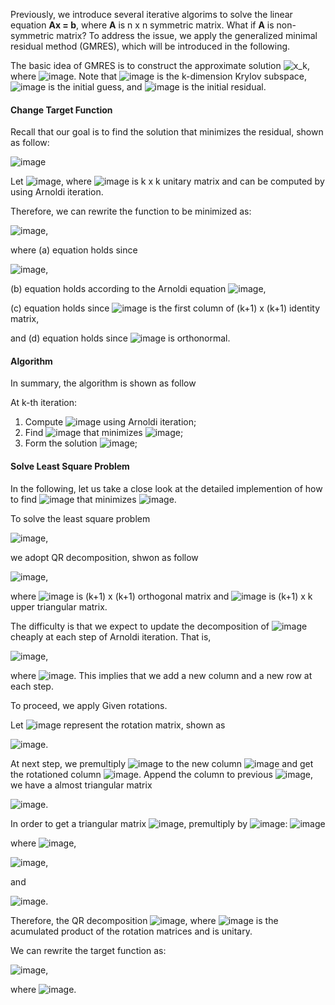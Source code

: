 Previously, we introduce several iterative algorims to solve the linear equation **Ax = b**,
where **A** is n x n symmetric matrix. What if **A** is non-symmetric matrix? To address the issue, we apply the generalized minimal residual method (GMRES), which will be introduced in the following.

The basic idea of GMRES is to construct the approximate solution ![x_k](https://user-images.githubusercontent.com/29106484/61744118-245a3980-ad5c-11e9-80c7-157a8c3daca1.png), where ![image](https://user-images.githubusercontent.com/29106484/61745044-4d7bc980-ad5e-11e9-82a0-b4004d4917aa.png). Note that ![image](https://user-images.githubusercontent.com/29106484/61744521-21ac1400-ad5d-11e9-8f58-eb549be1cb4c.png) is the k-dimension Krylov subspace,  ![image](https://user-images.githubusercontent.com/29106484/61744592-4bfdd180-ad5d-11e9-97d0-730d298e1dcf.png) is the initial guess, and ![image](https://user-images.githubusercontent.com/29106484/61744636-69cb3680-ad5d-11e9-9231-f768d5ccfb82.png) is the initial residual.

#### Change Target Function

Recall that our goal is to find the solution that minimizes the residual, shown as follow:

![image](https://user-images.githubusercontent.com/29106484/61746931-68e8d380-ad62-11e9-9f2d-3213051963e8.png)

Let ![image](https://user-images.githubusercontent.com/29106484/61745398-1eb22300-ad5f-11e9-81b2-02cc4477e0df.png), where ![image](https://user-images.githubusercontent.com/29106484/61745672-aac44a80-ad5f-11e9-902c-f665e9e98f52.png) is k x k unitary matrix and can be computed by using Arnoldi iteration.

Therefore, we can rewrite the function to be minimized as:

![image](https://user-images.githubusercontent.com/29106484/61752469-65a91400-ad71-11e9-883c-a3931e63faaa.png),

where (a) equation holds since 

![image](https://user-images.githubusercontent.com/29106484/61752264-abb1a800-ad70-11e9-8be7-8e9944995aff.png),

(b) equation holds according to the Arnoldi equation ![image](https://user-images.githubusercontent.com/29106484/61751536-5a081e00-ad6e-11e9-8492-547903420c18.png),

(c) equation holds since ![image](https://user-images.githubusercontent.com/29106484/61752522-8d987780-ad71-11e9-8ada-f21af4583171.png) is the first column of (k+1) x (k+1) identity matrix,

and (d) equation holds since ![image](https://user-images.githubusercontent.com/29106484/61752567-bcaee900-ad71-11e9-8b11-cb14e9c2c6e5.png) is orthonormal.

#### Algorithm
In summary, the algorithm is shown as follow

At k-th iteration:
1. Compute ![image](https://user-images.githubusercontent.com/29106484/61754329-51b4e080-ad78-11e9-9865-c0441b5f8f46.png) using Arnoldi iteration;
2. Find ![image](https://user-images.githubusercontent.com/29106484/61754386-9771a900-ad78-11e9-83af-387414cece3f.png) that minimizes ![image](https://user-images.githubusercontent.com/29106484/61754736-03084600-ad7a-11e9-99d2-b8246d3c4999.png);
3. Form the solution ![image](https://user-images.githubusercontent.com/29106484/61754441-d1db4600-ad78-11e9-84d4-e445f8f777f7.png);

#### Solve Least Square Problem
In the following, let us take a close look at the detailed implemention of how to find ![image](https://user-images.githubusercontent.com/29106484/61754386-9771a900-ad78-11e9-83af-387414cece3f.png) that minimizes ![image](https://user-images.githubusercontent.com/29106484/61754736-03084600-ad7a-11e9-99d2-b8246d3c4999.png). 

To solve the least square problem 

![image](https://user-images.githubusercontent.com/29106484/61755151-ebca5800-ad7b-11e9-85e6-a51efdcb233f.png), 

we adopt QR decomposition, shwon as follow

![image](https://user-images.githubusercontent.com/29106484/61755562-d3f3d380-ad7d-11e9-8bfe-02a52d9e0c8f.png),

where ![image](https://user-images.githubusercontent.com/29106484/61755585-f38afc00-ad7d-11e9-9b59-d9a5075f39ce.png) is (k+1) x (k+1) orthogonal matrix and ![image](https://user-images.githubusercontent.com/29106484/61755618-0ef60700-ad7e-11e9-8329-b6f8522df30d.png) is (k+1) x k upper triangular matrix.

The difficulty is that we expect to update the decomposition of ![image](https://user-images.githubusercontent.com/29106484/61755723-77dd7f00-ad7e-11e9-868e-e10b7d45aca7.png) cheaply at each step of Arnoldi iteration. That is,

![image](https://user-images.githubusercontent.com/29106484/61755894-33061800-ad7f-11e9-894b-e061729a24ae.png),

where ![image](https://user-images.githubusercontent.com/29106484/61755943-6cd71e80-ad7f-11e9-946f-e6cb7bbf13a4.png). This implies that we add a new column and a new row at each step.

To proceed, we apply Given rotations.

Let ![image](https://user-images.githubusercontent.com/29106484/61798057-40a6b680-adee-11e9-8a9a-aff7dcd33cd6.png) represent the rotation matrix, shown as 

![image](https://user-images.githubusercontent.com/29106484/61797929-fde4de80-aded-11e9-96d2-05eb3b95722e.png).

At next step, we premultiply ![image](https://user-images.githubusercontent.com/29106484/61798057-40a6b680-adee-11e9-8a9a-aff7dcd33cd6.png) to the new column ![image](https://user-images.githubusercontent.com/29106484/61755943-6cd71e80-ad7f-11e9-946f-e6cb7bbf13a4.png) and get the rotationed column ![image](https://user-images.githubusercontent.com/29106484/61803849-89fc0380-adf8-11e9-8444-30a7dd2dc376.png). Append the column to previous 
![image](https://user-images.githubusercontent.com/29106484/61801217-02ac9100-adf4-11e9-8b4f-5f818c7b5583.png), we have a almost triangular matrix

![image](https://user-images.githubusercontent.com/29106484/61803078-26bda180-adf7-11e9-8de0-d606827b5c98.png).

In order to get a triangular matrix ![image](https://user-images.githubusercontent.com/29106484/61801745-eeb55f00-adf4-11e9-841d-3a4987a1da80.png), premultiply by ![image](https://user-images.githubusercontent.com/29106484/61803929-a730d200-adf8-11e9-84c2-226bbc530787.png): ![image](https://user-images.githubusercontent.com/29106484/61804033-cf203580-adf8-11e9-85cb-2cd2bc0a14fb.png)

where 
![image](https://user-images.githubusercontent.com/29106484/61804136-0393f180-adf9-11e9-912a-af8dbe569248.png),

![image](https://user-images.githubusercontent.com/29106484/61804194-1ad2df00-adf9-11e9-99b0-eab5515dec7b.png),

and

![image](https://user-images.githubusercontent.com/29106484/61804246-3342f980-adf9-11e9-8b45-5970e036961d.png).

Therefore, the QR decomposition ![image](https://user-images.githubusercontent.com/29106484/61755562-d3f3d380-ad7d-11e9-8bfe-02a52d9e0c8f.png), where ![image](https://user-images.githubusercontent.com/29106484/61804463-8fa61900-adf9-11e9-823e-05bfd406b6ce.png) is the acumulated product of the rotation matrices and is unitary.

We can rewrite the target function as:

![image](https://user-images.githubusercontent.com/29106484/61804787-27a40280-adfa-11e9-83cc-fac4bdeebe79.png),

where ![image](https://user-images.githubusercontent.com/29106484/61804881-591cce00-adfa-11e9-82b4-e889e1dbe339.png).
